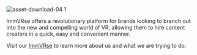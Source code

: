 ![asset-download-04 1](https://user-images.githubusercontent.com/43682009/48822419-3deb5180-ed87-11e8-8312-44b71747fa24.png)

ImmVRse offers a revolutionary platform for brands looking to branch out into the new and compelling world of VR, allowing them to hire content creators in a quick, easy and convenient manner.

Visit our [ImmVRse](https://immvr.se/) to learn more about us and what we are trying to do.
